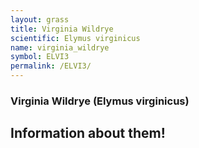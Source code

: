 ```yaml
---
layout: grass
title: Virginia Wildrye
scientific: Elymus virginicus
name: virginia_wildrye
symbol: ELVI3
permalink: /ELVI3/
---
```


### Virginia Wildrye (Elymus virginicus)

## Information about them!
